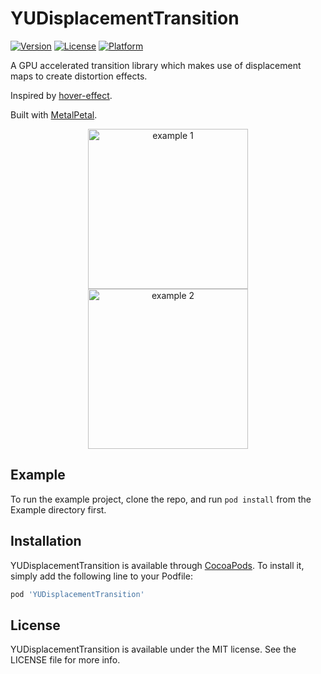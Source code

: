 # YUDisplacementTransition

[![Version](https://img.shields.io/cocoapods/v/YUDisplacementTransition.svg?style=flat)](https://cocoapods.org/pods/YUDisplacementTransition)
[![License](https://img.shields.io/cocoapods/l/YUDisplacementTransition.svg?style=flat)](https://cocoapods.org/pods/YUDisplacementTransition)
[![Platform](https://img.shields.io/cocoapods/p/YUDisplacementTransition.svg?style=flat)](https://cocoapods.org/pods/YUDisplacementTransition)


A GPU accelerated transition library which makes use of displacement maps to create distortion effects.

Inspired by [hover-effect](https://github.com/robin-dela/hover-effect).

Built with [MetalPetal](https://github.com/MetalPetal/MetalPetal).

<p align="center">
    <img alt="example 1" src="https://raw.githubusercontent.com/robin-dela/hover-effect/master/gifs/1.gif" width="256">
    <img alt="example 2" src="https://raw.githubusercontent.com/robin-dela/hover-effect/master/gifs/2.gif" width="256">
</p>

## Example

To run the example project, clone the repo, and run `pod install` from the Example directory first.

## Installation

YUDisplacementTransition is available through [CocoaPods](https://cocoapods.org). To install
it, simply add the following line to your Podfile:

```ruby
pod 'YUDisplacementTransition'
```

## License

YUDisplacementTransition is available under the MIT license. See the LICENSE file for more info.
